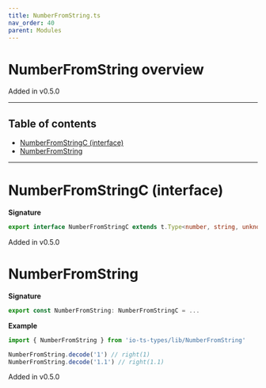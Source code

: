 ```yaml
---
title: NumberFromString.ts
nav_order: 40
parent: Modules
---
```


# NumberFromString overview

Added in v0.5.0

---

<h2 class="text-delta">Table of contents</h2>

- [NumberFromStringC (interface)](#numberfromstringc-interface)
- [NumberFromString](#numberfromstring)

---

# NumberFromStringC (interface)

**Signature**

```ts
export interface NumberFromStringC extends t.Type<number, string, unknown> {}
```

Added in v0.5.0

# NumberFromString

**Signature**

```ts
export const NumberFromString: NumberFromStringC = ...
```

**Example**

```ts
import { NumberFromString } from 'io-ts-types/lib/NumberFromString'

NumberFromString.decode('1') // right(1)
NumberFromString.decode('1.1') // right(1.1)
```

Added in v0.5.0
